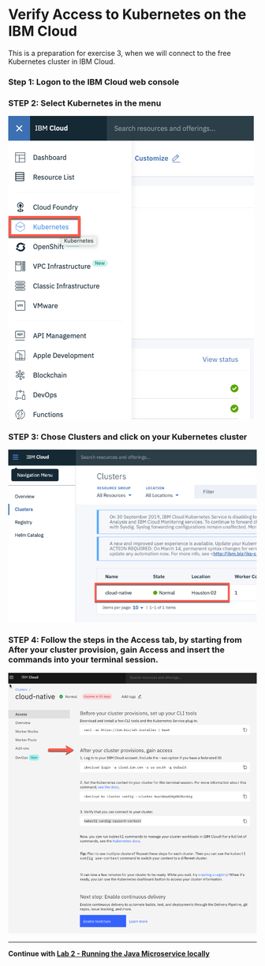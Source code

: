 # Verify Access to Kubernetes on the IBM Cloud

This is a preparation for exercise 3, when we will connect to the free Kubernetes cluster in IBM Cloud.

### Step 1: Logon to the IBM Cloud web console

### STEP 2: Select **Kubernetes** in the menu

![Select Kubernetes in the menu](../../images/verify-cluster-access-1.png)

### STEP 3: Chose **Clusters** and click on your **Kubernetes cluster**

![Chose Clusters and click on your Kubernetes cluster](../../images/verify-cluster-access-2.png)

### STEP 4: Follow the steps in the **Access** tab, by starting from **After your cluster provision, gain Access** and insert the commands into your terminal session.

![Follow the steps in the Access tab, by starting from "After your cluster provision" and inserting the commands into your terminal session.](../../images/verify-cluster-access-4.png)

---

__Continue with [Lab 2 - Running the Java Microservice locally](./2-docker.md#lab-2---running-the-java-microservice-locally)__ 
